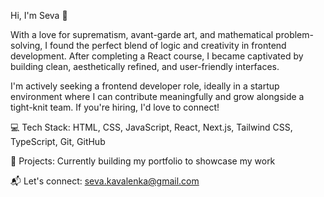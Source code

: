 Hi, I'm Seva 👋

With a love for suprematism, avant-garde art, and mathematical problem-solving, I found the perfect blend of logic and creativity in frontend development. After completing a React course, I became captivated by building clean, aesthetically refined, and user-friendly interfaces.

I'm actively seeking a frontend developer role, ideally in a startup environment where I can contribute meaningfully and grow alongside a tight-knit team. If you're hiring, I'd love to connect!

💻 Tech Stack: HTML, CSS, JavaScript, React, Next.js, Tailwind CSS, TypeScript, Git, GitHub

🚀 Projects: Currently building my portfolio to showcase my work

📬 Let's connect: seva.kavalenka@gmail.com
